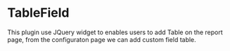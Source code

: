 TableField
==========

This plugin use JQuery widget to enables users to add Table on the report page, from the configuraton page we can add custom field table.
